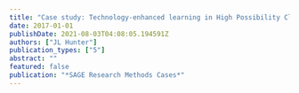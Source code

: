```yaml
---
title: "Case study: Technology-enhanced learning in High Possibility Classrooms in Australian schools"
date: 2017-01-01
publishDate: 2021-08-03T04:08:05.194591Z
authors: ["JL Hunter"]
publication_types: ["5"]
abstract: ""
featured: false
publication: "*SAGE Research Methods Cases*"
---
```


